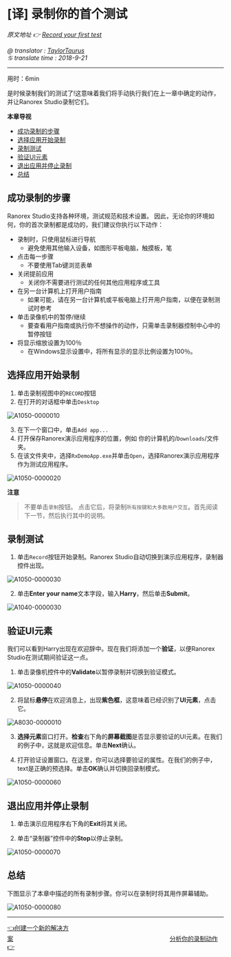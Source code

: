 # [译] 录制你的首个测试

*原文地址 👉 [Record your first test][0]*

*@ translator : [TaylorTaurus](https://github.com/taylortaurus)*    
*♋ translate time : 2018-9-21*    

---

用时：6min

是时候录制我们的测试了!这意味着我们将手动执行我们在上一章中确定的动作，并让Ranorex Studio录制它们。

**本章导视**

- [成功录制的步骤](#成功录制的步骤)
- [选择应用开始录制](#选择应用开始录制)
- [录制测试](#录制测试)
- [验证UI元素](#验证ui元素)
- [退出应用并停止录制](#退出应用并停止录制)
- [总结](#总结)

## 成功录制的步骤

Ranorex Studio支持各种环境，测试规范和技术设置。 因此，无论你的环境如何，你的首次录制都是成功的，我们建议你执行以下动作：

- 录制时，只使用鼠标进行导航
    - 避免使用其他输入设备，如图形平板电脑，触摸板，笔
- 点击每一步骤
    - 不要使用Tab键浏览表单
- 关闭提前应用
    - 关闭你不需要进行测试的任何其他应用程序或工具
- 在另一台计算机上打开用户指南
    - 如果可能，请在另一台计算机或平板电脑上打开用户指南，以便在录制测试时参考
- 单击录像机中的暂停/继续
    - 要查看用户指南或执行你不想操作的动作，只需单击录制器控制中心中的暂停按钮
- 将显示缩放设置为100％
    - 在Windows显示设置中，将所有显示的显示比例设置为100％。

## 选择应用开始录制

1. 单击录制视图中的`RECORD`按钮
2. 在打开的对话框中单击`Desktop`

![A1050-0000010](https://gitee.com/taylortaurus/RX_UserGuide_GitBook_Picbed/raw/master/Ranorizeyourselfin20minutes/A1050-0000010.png)  

3. 在下一个窗口中，单击`Add app...`
4. 打开保存Ranorex演示应用程序的位置，例如 你的计算机的/`Downloads`/文件夹。
5. 在该文件夹中，选择`RxDemoApp.exe`并单击`Open`，选择Ranorex演示应用程序作为测试应用程序。

![A1050-0000020](https://gitee.com/taylortaurus/RX_UserGuide_GitBook_Picbed/raw/master/Ranorizeyourselfin20minutes/A1050-0000020.png)  

**注意**  
> 不要单击`录制`按钮。 点击它后，将录制`所有按键和大多数用户交互`。首先阅读下一节，然后执行其中的说明。

## 录制测试

1. 单击`Record`按钮开始录制。Ranorex Studio自动切换到演示应用程序，录制器控件出现。

![A1050-0000030](https://gitee.com/taylortaurus/RX_UserGuide_GitBook_Picbed/raw/master/Ranorizeyourselfin20minutes/A1050-0000030.png)  

2. 单击**Enter your name**文本字段，输入**Harry**，然后单击**Submit**。

![A1040-0000030](https://gitee.com/taylortaurus/RX_UserGuide_GitBook_Picbed/raw/master/Ranorizeyourselfin20minutes/A1040-0000030.gif)  

## 验证UI元素

我们可以看到Harry出现在欢迎辞中。现在我们将添加一个**验证**，以便Ranorex Studio在测试期间验证这一点。

1. 单击录像机控件中的**Validate**以暂停录制并切换到验证模式。

![A1050-0000040](https://gitee.com/taylortaurus/RX_UserGuide_GitBook_Picbed/raw/master/Ranorizeyourselfin20minutes/A1050-0000040.png)  

2. 将鼠标**悬停**在欢迎消息上，出现**紫色框**，这意味着已经识别了**UI元素**，点击它。

![A8030-0000010](https://gitee.com/taylortaurus/RX_UserGuide_GitBook_Picbed/raw/master/Ranorizeyourselfin20minutes/A8030-0000010.gif)  

3. **选择元素**窗口打开。**检查**右下角的**屏幕截图**是否显示要验证的UI元素。在我们的例子中，这就是欢迎信息。单击**Next**确认。

4. 打开验证设置窗口。在这里，你可以选择要验证的属性。在我们的例子中，text是正确的预选择。单击**OK**确认并切换回录制模式。

![A1050-0000060](https://gitee.com/taylortaurus/RX_UserGuide_GitBook_Picbed/raw/master/Ranorizeyourselfin20minutes/A1050-0000060.png)  

## 退出应用并停止录制

1. 单击演示应用程序右下角的**Exit**将其关闭。

2. 单击“录制器”控件中的**Stop**以停止录制。

![A1050-0000070](https://gitee.com/taylortaurus/RX_UserGuide_GitBook_Picbed/raw/master/Ranorizeyourselfin20minutes/A1050-0000070.png)  

## 总结

下图显示了本章中描述的所有录制步骤。你可以在录制时将其用作屏幕辅助。

![A1050-0000080](https://gitee.com/taylortaurus/RX_UserGuide_GitBook_Picbed/raw/master/Ranorizeyourselfin20minutes/A1050-0000080.png)


---
[👈创建一个新的解决方案][1]&emsp;&emsp;&emsp;&emsp;&emsp;&emsp;&emsp;&emsp;&emsp;&emsp;&emsp;&emsp;&emsp;&emsp;&emsp;&emsp;&emsp;&emsp;&emsp;&emsp;&emsp;&emsp;&emsp;&emsp;&emsp;&emsp;[分析你的录制动作👉][2]

[0]: https://www.ranorex.com/help/latest/ranorex-studio-fundamentals/ranorex-studio-fundamentals/4-record-first-test/
[1]:.\2-create-new-solution.html
[2]:.\5-analyze-recording.html

